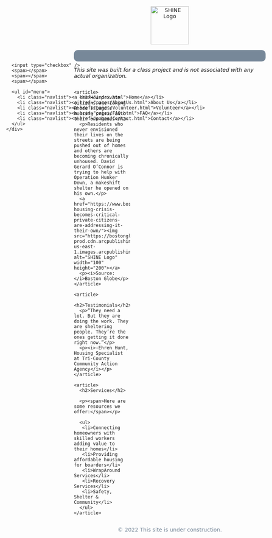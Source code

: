 <!DOCTYPE html>
<html>
<head>	
	<title>Home</title>
	<meta name="robots" content="noindex,nofollow">
	<meta charset="utf-8">
	<meta name="viewport" content="width=device-width, initial-scale=1">
	
<style>
header, footer{
	color:lightslategray;
	margin: 15px;
}
footer p{
	text-align: center;
	position: static;

}
nav { 
	background-color:lightslategray;
	height:30px;
	border-radius: 10px;
}	
li a{
	text-decoration: none;
}		
li a:visited{
	color: white;
	text-decoration: none;
}
li a:hover{
	color:white;
	font-weight: bold;
}
body {
    padding: 1rem;
	text-decoration: none;
	font-family: "Lucida Grande", "Lucida Sans Unicode", "Lucida Sans", "DejaVu Sans",   Verdana, "sans-serif";
}
h2 {
	text-align: left;
	color: lightblue;
}
article img {
	width: 99%;
	height: fit-content;
	border-radius: 30px;
}
fieldset{
	border-radius:7px;
	width: 300px;
	margin-bottom: 20px;
}
label{
    display: inline-block;
    width: 250px;
}
input{
	margin:10px;
}
ul{
	list-style-image: url('images/small-sun.jpg');
}
article li{
	margin:30px;
  }
.disclaimer{
	font-style: italic;
}
.grid-container article {
	margin: auto;
	border-radius: 45px;
	padding-top:10px;
	padding-left:20px;
	padding-right:20px;
	height:98%;
	border: thin solid lightblue;
	box-shadow: 4px 7px lightblue;
}	
.grid-container {
	display: grid;
	grid-template-columns: repeat(4, 2fr);
	flex-direction: column;
}	
.blank{
	width: 325px;
	height: 125px;
}
.blankprofile {
	width: 120px;
	height: 120px;
	border-radius: 10px;
	margin: 20px;
}
.navlist {
	display: inline-block;
	width: 150px;
	text-align: center;
	text-decoration: none;
	margin: 1px;
}
.buttons{							
	padding-left:100px;;
}
.modal {
	display: none;
	position: fixed;
	z-index: 1;
	padding-top: 100px;
	left: 0;
	top: 0;
	width: 100%;
	height: 100%;
	overflow: auto;
	background-color: rgba(0, 0, 0, 0.4);
}
.modal-content {
	position: relative;
	background-color: lightgrey;
	padding: 20px;
	margin: auto;
	width: 75%;
	-webkit-animation-name: animatetop;
	-webkit-animation-duration: 0.4s;
	animation-name: animatetop;
	animation-duration: 0.4s;
	border-radius:9px;
}
@-webkit-keyframes animatetop {
	from {
	  top: -300px;
	  opacity: 0;
	}
	to {
	  top: 0;
	  opacity: 1;
	}
}

.modal-content a:hover {
	color: lightblue;
	text-decoration: bold;
  }	

.modal-content a {
	color: white;
  }	

/* close modal button*/
.close {
	color: black;
	float: right;
	cursor: pointer;
	}

/*links on FAQ page*/
.myBtn_multi:hover {
	color:lightblue;
	cursor: pointer;
}
	
	

	@media screen and (min-width: 280px) {
		.grid-container {
		  grid-auto-rows: minmax(300px, auto);
		  grid-template-columns: repeat(1, 3fr);
		  flex-direction: column;
		  grid-gap:30px;
		}
		#toggle {
		  display: block;
		  position: absolute;
		  top: 165px;
		  left: 50px;
		  z-index: 1;
		  -webkit-user-select: none;
		  user-select: none;
		}
	  
		#toggle a {
		  text-decoration: none;
		  color: black;
		  transition: color 0.2s ease;
		}
	  
		#toggle a:hover {
		  color: whitesmoke;
		}
	  
		#toggle input {
		  display: block;
		  width: 30px;
		  height: 30px;
		  position: absolute;
		  left: -5px;
		  cursor: pointer;
		  opacity: 0;
		  z-index: 2;
		  -webkit-touch-callout: none;
		}
	  
		#toggle span {
		  display: block;
		  width: 30px;
		  height: 3px;
		  margin-bottom: 6px;
		  position: relative;
		  background: lightgrey;
		  border-radius: 7px;
		  z-index: 1;
		  transform-origin: 0px 0px;
		  transition: transform 0.5s cubic-bezier(1.0, 0.125, 0.05, 10.0),
					  background 0.5s cubic-bezier(1.0, 0.125, 0.05, 10.0),
					  opacity 0.55s ease;
		}
	  
		#toggle span:first-child {
		  transform-origin: 0% 0%;
		}
	  
		#toggle span:nth-last-child(2) {
		  transform-origin: 0% 100%;
		}
	  
		#toggle input:checked ~ span {
		  opacity: 1;
		  transform: rotate(45deg) translate(-2px, -1px);
		  background: black;
		}
	  
		#toggle input:checked ~ span:nth-last-child(3) {
		  opacity: 0;
		  transform: rotate(0deg) scale(0.2, 0.2);
		}
	  
		#toggle input:checked ~ span:nth-last-child(2) {
		  transform: rotate(-45deg) translate(0, -1px);
		}
	  
		#menu {
		  position: absolute;
		  width: 110px;
		  margin: -50px 0 0 -50px;
		  padding: 50px;
		  padding-top: 80px;
		  border-radius: 9px;
		  background: lightgrey;
		  list-style-type: none;
		  -webkit-font-smoothing: antialiased;
		  transform-origin: 0% 0%;
		  transform: translate(-100%, 0);
		  transition: transform 0.5s cubic-bezier(1.0, 0.2, 0.05, 1.0);
		}
	
		#menu li {
		  padding: 10px 0;
		  font-size: 20px;
	    }
	  
	  	#toggle input:checked ~ ul {
		  transform: none;
	    }

	}	  

	@media screen and (min-width: 650px) {
		.grid-container {
			grid-auto-rows: minmax(300px, auto);
			grid-template-columns: repeat(2, 3fr);
			flex-direction: column;
		}
	}
	  
	@media screen and (min-width: 960px) {
		.grid-container {
 			grid-auto-rows: minmax(300px, auto);
  			grid-template-columns: repeat(3, 3fr);
  			flex-direction: column;
		}

	} 
</style>
</head>

<body>

<header>
<div class="logo">
	<a href="index.html"><img src="images/shine-logo.jpg" alt="SHINE Logo" width="100" height="100"></a>
</div>
</header>
			
<nav role="navigation">
	<div id="toggle">
	  
	  <input type="checkbox" />
	  <span></span>
	  <span></span>
	  <span></span>
	  
	  <ul id="menu">
		<li class="navlist"><a href="index.html">Home</a></li>
		<li class="navlist"><a href="pages/AboutUs.html">About Us</a></li>
	    <li class="navlist"><a href="pages/Volunteer.html">Volunteer</a></li>
		<li class="navlist"><a href="pages/FAQ.html">FAQ</a></li>
		<li class="navlist"><a href="pages/Contact.html">Contact</a></li>
	  </ul>
	</div>
</nav>


<article><p class="disclaimer">This site was built for a class project and is not associated with any actual organization.</p></article>


 <main class="grid-container">

	<article> 
	  <h2>How private citizens are taking Rhode Island’s housing crisis into their own hands</h2>
	  <p>Residents who never envisioned their lives on the streets are being pushed out of homes and others are becoming chronically unhoused. David Gerard O’Connor is trying to help with Operation Hunker Down, a makeshift shelter he opened on his own.</p>
	  <a href="https://www.bostonglobe.com/2022/02/15/metro/ris-housing-crisis-becomes-critical-private-citizens-are-addressing-it-their-own/"><img src="https://bostonglobe-prod.cdn.arcpublishing.com/resizer/4NpUScppm_D_MdhrvhJ6os9vtng=/600x0/cloudfront-us-east-1.images.arcpublishing.com/bostonglobe/2WEQ3RCSBIJC37R2C6IJRGIFLI.jpg" alt="SHINE Logo" width="100" height="200"></a>
	  <p><i>Source: </i>Boston Globe</p>	
	</article>
	
	<article>
	  <h2>Testimonials</h2>
	  <p>“They need a lot. But they are doing the work. They are sheltering people. They’re the ones getting it done right now.”</p> 
	  <p><i>-Ehren Hunt, Housing Specialist at Tri-County Community Action Agency</i></p>
	</article>
	
	<article>
      <h2>Services</h2>
	
	  <p><span>Here are some resources we offer:</span></p>
	
	  <ul>
	   <li>Connecting homeowners with skilled workers adding value to their homes</li>
	   <li>Providing affordable housing for boarders</li>	
	   <li>WrapAround Services</li>
	   <li>Recovery Services</li>
	   <li>Safety, Shelter & Community</li>
	  </ul>
	</article>
	
 </main>

   <footer>
	<p>
		&copy 2022 This site is under construction. 
	</p>		
   </footer>
		
  </body>
		
</html>
